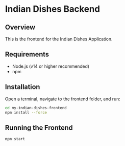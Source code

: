 # Indian Dishes Backend

## Overview

This is the frontend for the Indian Dishes Application.

## Requirements

- Node.js (v14 or higher recommended)
- npm

## Installation

Open a terminal, navigate to the frontend folder, and run:

```bash
cd my-indian-dishes-frontend
npm install --force
```

## Running the Frontend 
```bash
npm start
```
